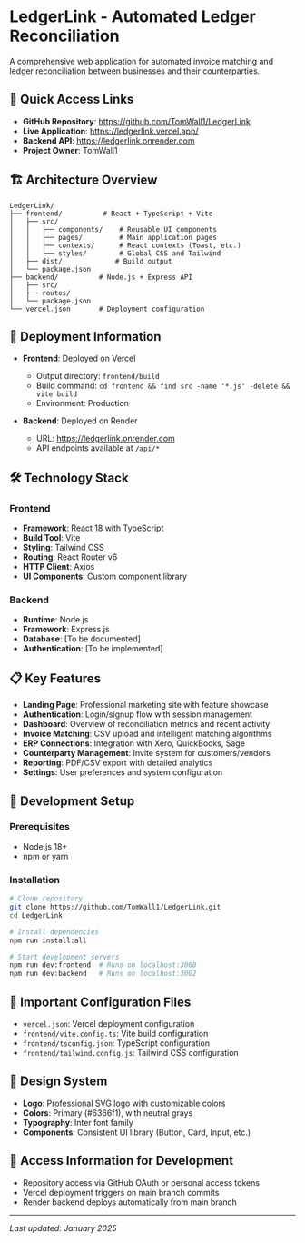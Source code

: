 # LedgerLink - Automated Ledger Reconciliation

A comprehensive web application for automated invoice matching and ledger reconciliation between businesses and their counterparties.

## 🔗 Quick Access Links

- **GitHub Repository**: https://github.com/TomWall1/LedgerLink
- **Live Application**: https://ledgerlink.vercel.app/
- **Backend API**: https://ledgerlink.onrender.com
- **Project Owner**: TomWall1

## 🏗️ Architecture Overview

```
LedgerLink/
├── frontend/          # React + TypeScript + Vite
│   ├── src/
│   │   ├── components/    # Reusable UI components
│   │   ├── pages/         # Main application pages
│   │   ├── contexts/      # React contexts (Toast, etc.)
│   │   └── styles/        # Global CSS and Tailwind
│   ├── dist/             # Build output
│   └── package.json
├── backend/          # Node.js + Express API
│   ├── src/
│   ├── routes/
│   └── package.json
└── vercel.json       # Deployment configuration
```

## 🚀 Deployment Information

- **Frontend**: Deployed on Vercel
  - Output directory: `frontend/build`
  - Build command: `cd frontend && find src -name '*.js' -delete && vite build`
  - Environment: Production

- **Backend**: Deployed on Render
  - URL: https://ledgerlink.onrender.com
  - API endpoints available at `/api/*`

## 🛠️ Technology Stack

### Frontend
- **Framework**: React 18 with TypeScript
- **Build Tool**: Vite
- **Styling**: Tailwind CSS
- **Routing**: React Router v6
- **HTTP Client**: Axios
- **UI Components**: Custom component library

### Backend
- **Runtime**: Node.js
- **Framework**: Express.js
- **Database**: [To be documented]
- **Authentication**: [To be implemented]

## 📋 Key Features

- **Landing Page**: Professional marketing site with feature showcase
- **Authentication**: Login/signup flow with session management
- **Dashboard**: Overview of reconciliation metrics and recent activity
- **Invoice Matching**: CSV upload and intelligent matching algorithms
- **ERP Connections**: Integration with Xero, QuickBooks, Sage
- **Counterparty Management**: Invite system for customers/vendors
- **Reporting**: PDF/CSV export with detailed analytics
- **Settings**: User preferences and system configuration

## 🔧 Development Setup

### Prerequisites
- Node.js 18+
- npm or yarn

### Installation
```bash
# Clone repository
git clone https://github.com/TomWall1/LedgerLink.git
cd LedgerLink

# Install dependencies
npm run install:all

# Start development servers
npm run dev:frontend  # Runs on localhost:3000
npm run dev:backend   # Runs on localhost:3002
```

## 📝 Important Configuration Files

- `vercel.json`: Vercel deployment configuration
- `frontend/vite.config.ts`: Vite build configuration
- `frontend/tsconfig.json`: TypeScript configuration
- `frontend/tailwind.config.js`: Tailwind CSS configuration

## 🎨 Design System

- **Logo**: Professional SVG logo with customizable colors
- **Colors**: Primary (#6366f1), with neutral grays
- **Typography**: Inter font family
- **Components**: Consistent UI library (Button, Card, Input, etc.)

## 🔐 Access Information for Development

- Repository access via GitHub OAuth or personal access tokens
- Vercel deployment triggers on main branch commits
- Render backend deploys automatically from main branch

---

*Last updated: January 2025*